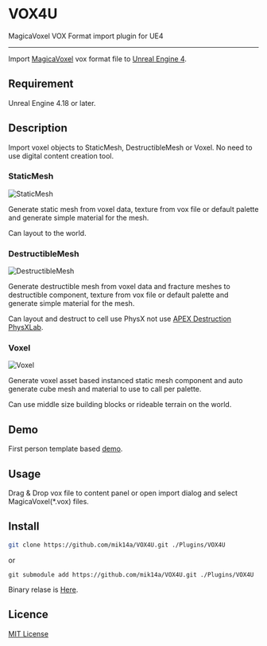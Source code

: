 # VOX4U

MagicaVoxel VOX Format import plugin for UE4

---

Import [MagicaVoxel](https://voxel.codeplex.com) vox format file to [Unreal Engine 4](https://www.unrealengine.com/).

## Requirement

Unreal Engine 4.18 or later.

## Description

Import voxel objects to StaticMesh, DestructibleMesh or Voxel.
No need to use digital content creation tool.

### StaticMesh

![StaticMesh](https://pbs.twimg.com/media/CgKuB12UIAA9JBs.jpg)

Generate static mesh from voxel data,
texture from vox file or default palette
and generate simple material for the mesh.

Can layout to the world.

### DestructibleMesh

![DestructibleMesh](https://pbs.twimg.com/media/CgKuBudUIAAbyAg.jpg)

Generate destructible mesh from voxel data
and fracture meshes to destructible component,
texture from vox file or default palette
and generate simple material for the mesh.

Can layout and destruct to cell use PhysX not use [APEX Destruction PhysXLab](https://developer.nvidia.com/apex-destruction-physxlab-tutorials).

### Voxel

![Voxel](https://pbs.twimg.com/media/ChdPpU3UcAEaGr0.jpg)

Generate voxel asset based instanced static mesh component
and auto generate cube mesh and material to use to call per palette.

Can use middle size building blocks or rideable terrain on the world.

## Demo

First person template based [demo](https://twitter.com/twitter/statuses/727524080082014208).

## Usage

Drag & Drop vox file to content panel or open import dialog and select MagicaVoxel(*.vox) files.

## Install

```sh
git clone https://github.com/mik14a/VOX4U.git ./Plugins/VOX4U
```

or 

```
git submodule add https://github.com/mik14a/VOX4U.git ./Plugins/VOX4U
```

Binary relase is [Here](https://github.com/mik14a/VOX4U/releases).

## Licence

[MIT License](https://github.com/mik14a/VOX4U/blob/master/LICENSE)

